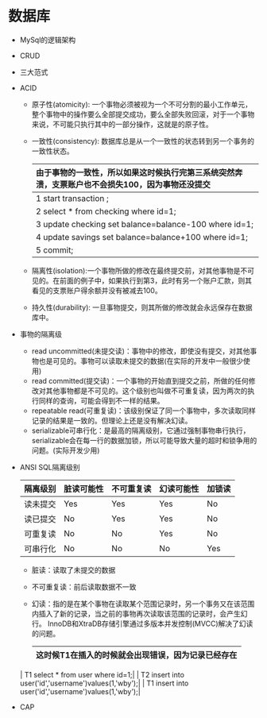 # 数据库 
  - MySql的逻辑架构
  - CRUD
  - 三大范式
  - ACID
    - 原子性(atomicity): 一个事物必须被视为一个不可分割的最小工作单元，整个事物中的操作要么全部提交成功，要么全部失败回滚，对于一个事物来说，不可能只执行其中的一部分操作，这就是的原子性。
    -  一致性(consistency): 数据库总是从一个一致性的状态转到另一个事务的一致性状态。
        
        |由于事物的一致性，所以如果这时候执行完第三系统突然奔溃，支票账户也不会损失100，因为事物还没提交|
         | :-----   | 
         |1 start transaction  ;|
         | 2 select * from checking where id=1;|
         | 3 update checking set balance=balance-100 where id=1;|
         |  4 update savings set balance=balance+100 where id=1;|
         |  5 commit;|
      
     - 隔离性(isolation):一个事物所做的修改在最终提交前，对其他事物是不可见的。在前面的例子中，如果执行到第3，此时有另一个账户汇款，则其看见的支票账户得余额并没有被减去100。
     
     - 持久性(durability): 一旦事物提交，则其所做的修改就会永远保存在数据库中。
  - 事物的隔离级
    - read uncommitted(未提交读)：事物中的修改，即使没有提交，对其他事物也是可见的。事物可以读取未提交的数据(在实际的开发中一般很少使用)
    - read committed(提交读)：一个事物的开始直到提交之前，所做的任何修改对其他事物都是不可见的。这个级别也叫做不可重复读，因为两次的执行同样的查询，可能会得到不一样的结果。
    - repeatable read(可重复读)：该级别保证了同一个事物中，多次读取同样记录的结果是一致的。但理论上还是没有解决幻读。
    - serializable可串行化：是最高的隔离级别，它通过强制事物串行执行，serializable会在每一行的数据加锁，所以可能导致大量的超时和锁争用的问题。(实际开发少用)
   - ANSI SQL隔离级别
   
     |  隔离级别       | 脏读可能性    |  不可重复读  | 幻读可能性    |  加锁读  |
     | :--------  | :-----   | :---- | :-----   | :---- |
     |  读未提交        | Yes      |   Yes    |Yes|No|
     |  读已提交        | No      |   Yes    |Yes|No|
      |  可重复读       | No      |   No   |Yes|No|
      | 可串行化|No|No|No|Yes|
       - 脏读：读取了未提交的数据
       - 不可重复读：前后读取数据不一致
       - 幻读：指的是在某个事物在读取某个范围记录时，另一个事务又在该范围内插入了新的记录，当之前的事物再次读取该范围的记录时，会产生幻行。
       InnoDB和XtraDB存储引擎通过多版本并发控制(MVCC)解决了幻读的问题。
       
         |这时候T1在插入的时候就会出现错误，因为记录已经存在|
          | :-----   | 
        | T1 select * from user where id=1;|
        | T2  insert into user('id','username')values(1,'wby');|
       | T1 insert into user('id','username')values(1,'wby');|
                                                                 
                                                                  
       
 - CAP
  
 
